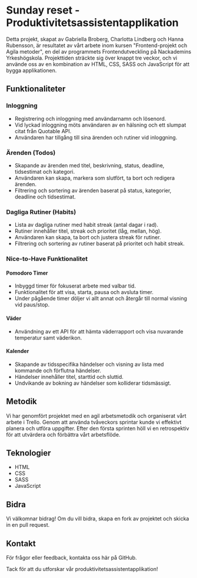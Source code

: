 # Sunday reset - Produktivitetsassistentapplikation

Detta projekt, skapat av Gabriella Broberg, Charlotta Lindberg och Hanna Rubensson, är resultatet av vårt arbete inom kursen "Frontend-projekt och Agila metoder", 
en del av programmets Frontendutveckling på Nackademins Yrkeshögskola. Projekttiden sträckte sig över knappt tre veckor, 
och vi använde oss av en kombination av HTML, CSS, SASS och JavaScript för att bygga applikationen.

## Funktionaliteter

### Inloggning
- Registrering och inloggning med användarnamn och lösenord.
- Vid lyckad inloggning möts användaren av en hälsning och ett slumpat citat från Quotable API.
- Användaren har tillgång till sina ärenden och rutiner vid inloggning.

### Ärenden (Todos)
- Skapande av ärenden med titel, beskrivning, status, deadline, tidsestimat och kategori.
- Användaren kan skapa, markera som slutfört, ta bort och redigera ärenden.
- Filtrering och sortering av ärenden baserat på status, kategorier, deadline och tidsestimat.

### Dagliga Rutiner (Habits)
- Lista av dagliga rutiner med habit streak (antal dagar i rad).
- Rutiner innehåller titel, streak och prioritet (låg, mellan, hög).
- Användaren kan skapa, ta bort och justera streak för rutiner.
- Filtrering och sortering av rutiner baserat på prioritet och habit streak.

### Nice-to-Have Funktionalitet

#### Pomodoro Timer
- Inbyggd timer för fokuserat arbete med valbar tid.
- Funktionalitet för att visa, starta, pausa och avsluta timer.
- Under pågående timer döljer vi allt annat och återgår till normal visning vid paus/stop.

#### Väder
- Användning av ett API för att hämta väderrapport och visa nuvarande temperatur samt väderikon.

#### Kalender
- Skapande av tidsspecifika händelser och visning av lista med kommande och förflutna händelser.
- Händelser innehåller titel, starttid och sluttid.
- Undvikande av bokning av händelser som kolliderar tidsmässigt.

## Metodik

Vi har genomfört projektet med en agil arbetsmetodik och organiserat vårt arbete i Trello. 
Genom att använda tvåveckors sprintar kunde vi effektivt planera och utföra uppgifter. 
Efter den första sprinten höll vi en retrospektiv för att utvärdera och förbättra vårt arbetsflöde.

## Teknologier
- HTML
- CSS
- SASS
- JavaScript

## Bidra
Vi välkomnar bidrag! Om du vill bidra, skapa en fork av projektet och skicka in en pull request.

## Kontakt
För frågor eller feedback, kontakta oss här på GitHub.

Tack för att du utforskar vår produktivitetsassistentapplikation!
